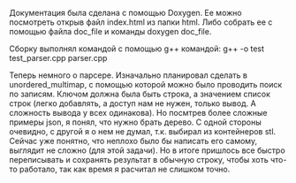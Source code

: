 Документация была сделана с помощью Doxygen. Ее можно посмотреть открыв файл index.html из папки html. Либо собрать ее с помощью файла doc_file и команды doxygen doc_file.

Сборку выполнял командой с помощью g++ командой: g++ -o test test_parser.cpp parser.cpp

Теперь немного о парсере. 
Изначально планировал сделать в unordered_multimap, с помощью которой можно было проводить поиск по записям. Ключом должна была быть строка, а значением список строк (легко добавлять, а доступ нам не нужен, только вывод. А сложность вывода у всех одинакова). Но посмтрев более сложные примеры json, я понял, что нужно брать дерево. С одной стороны очевидно, с другой я о нем не думал, т.к. выбирал из контейнеров stl. Сейчас уже понятно, что неплохо было бы написать его самому, выглядит не сложно (для этой задачи). Но в итоге пришлось все быстро переписывать и сохранять результат в обычную строку, чтобы хоть что-то работало, так как время я расчитал не слишком точно.


